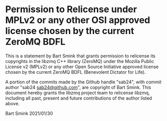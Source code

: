 # Permission to Relicense under MPLv2 or any other OSI approved license chosen by the current ZeroMQ BDFL

This is a statement by Bart Smink
that grants permission to relicense its copyrights in the libzmq C++
library (ZeroMQ) under the Mozilla Public License v2 (MPLv2) or any other
Open Source Initiative approved license chosen by the current
ZeroMQ BDFL (Benevolent Dictator for Life).

A portion of the commits made by the Github handle "sab24", with
commit author "sab24 <sab24@github.com>", are copyright of Bart Smink.
This document hereby grants the libzmq project team to relicense libzmq,
including all past, present and future contributions of the author listed above.

Bart Smink 2021/01/30

